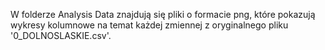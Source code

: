 W folderze Analysis Data znajdują się pliki o formacie png, które pokazują wykresy kolumnowe na temat każdej zmiennej z oryginalnego pliku '0_DOLNOSLASKIE.csv'.
